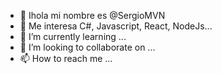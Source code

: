 - 👋 Ihola mi nombre es @SergioMVN
- 👀 Me interesa C#, Javascript, React, NodeJs...
- 🌱 I’m currently learning ...
- 💞️ I’m looking to collaborate on ...
- 📫 How to reach me ...

<!---
SergioMVN/SergioMVN is a ✨ special ✨ repository because its `README.md` (this file) appears on your GitHub profile.
You can click the Preview link to take a look at your changes.
--->
